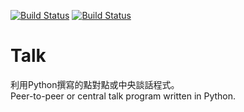 [![Build Status](https://dev.azure.com/timmy61109/PyTalk/_apis/build/status/timmy61109.PyTalk?branchName=master)](https://dev.azure.com/timmy61109/PyTalk/_build/latest?definitionId=2&branchName=master)
[![Build Status](https://dev.azure.com/timmy61109/PyTalk/_apis/build/status/timmy61109.PyTalk?branchName=master)](https://dev.azure.com/timmy61109/PyTalk/_build/latest?definitionId=2&branchName=develop)

Talk
===
利用Python撰寫的點對點或中央談話程式。  
Peer-to-peer or central talk program written in Python.  
